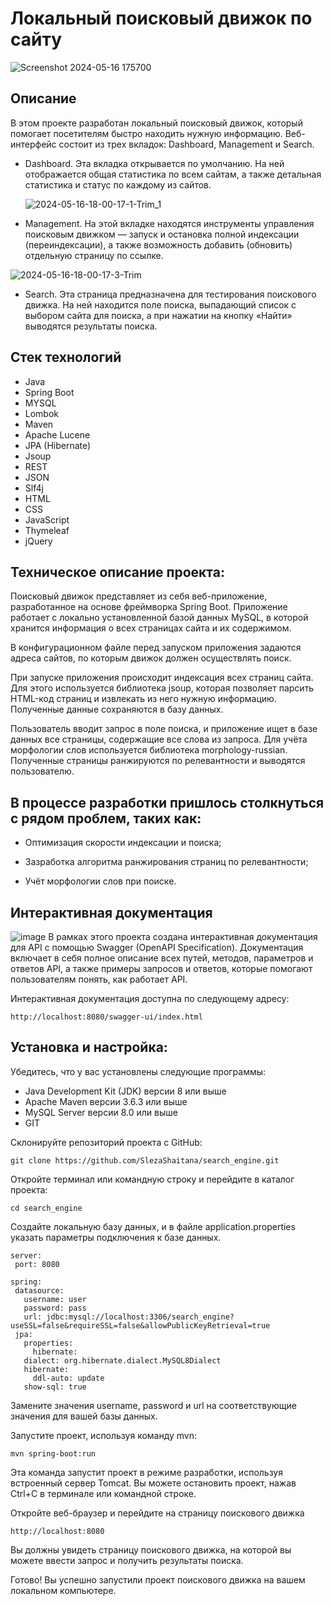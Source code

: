 # **Локальный поисковый движок по сайту**

![Screenshot 2024-05-16 175700](https://github.com/SlezaShaitana/10-4-chess-board/assets/132721004/1234658e-dc84-4ebb-8400-c1e17403c4d4)

## Описание

В этом проекте разработан локальный поисковый движок, который помогает посетителям быстро находить нужную информацию. Веб-интерфейс состоит из трех вкладок: Dashboard, Management и Search.

- Dashboard. Эта вкладка открывается по умолчанию. На ней отображается общая статистика по всем сайтам, а также детальная статистика и статус по каждому из сайтов.

  ![2024-05-16-18-00-17-1-Trim_1](https://github.com/SlezaShaitana/search_engine/assets/132721004/75e23fff-b673-416b-a1de-cce21034c724)

- Management. На этой вкладке находятся инструменты управления поисковым движком — запуск и остановка полной индексации (переиндексации), а также возможность добавить (обновить) отдельную страницу по ссылке.

![2024-05-16-18-00-17-3-Trim](https://github.com/SlezaShaitana/search_engine/assets/132721004/1f07fd7c-6dff-4dd3-ad64-e240dc49e802)

- Search. Эта страница предназначена для тестирования поискового движка. На ней находится поле поиска, выпадающий список с выбором сайта для поиска, а при нажатии на кнопку «Найти» выводятся результаты поиска.



## Стек технологий
   
- Java
- Spring Boot
- MYSQL
- Lombok
- Maven
- Apache Lucene
- JPA (Hibernate)
- Jsoup
- REST
- JSON
- Slf4j
- HTML
- CSS
- JavaScript
- Thymeleaf
- jQuery

  
## Техническое описание проекта:

Поисковый движок представляет из себя веб-приложение, разработанное на основе фреймворка Spring Boot. Приложение работает с локально установленной базой данных MySQL, в которой хранится информация о всех страницах сайта и их содержимом.

В конфигурационном файле перед запуском приложения задаются адреса сайтов, по которым движок должен осуществлять поиск.

При запуске приложения происходит индексация всех страниц сайта. Для этого используется библиотека jsoup, которая позволяет парсить HTML-код страниц и извлекать из него нужную информацию. Полученные данные сохраняются в базу данных.

Пользователь вводит запрос в поле поиска, и приложение ищет в базе данных все страницы, содержащие все слова из запроса. Для учёта морфологии слов используется библиотека morphology-russian. Полученные страницы ранжируются по релевантности и выводятся пользователю.

## В процессе разработки пришлось столкнуться с рядом проблем, таких как:

- Оптимизация скорости индексации и поиска;

- Зазработка алгоритма ранжирования страниц по релевантности;

- Учёт морфологии слов при поиске.
  

 ## Интерактивная документация

   ![image](https://github.com/SlezaShaitana/search_engine/assets/132721004/fde3be14-cb01-4291-b8fd-4a8593b42538)
    В рамках этого проекта создана интерактивная документация для API с помощью Swagger (OpenAPI Specification). Документация включает в себя полное описание всех путей, методов, параметров и ответов API, а также примеры запросов и ответов, которые помогают пользователям понять, как работает API.

  Интерактивная документация доступна по следующему адресу:

  ```
  http://localhost:8080/swagger-ui/index.html
  ```

## Установка и настройка:

Убедитесь, что у вас установлены следующие программы:

- Java Development Kit (JDK) версии 8 или выше
- Apache Maven версии 3.6.3 или выше
- MySQL Server версии 8.0 или выше
- GIT

Склонируйте репозиторий проекта с GitHub:

```
git clone https://github.com/SlezaShaitana/search_engine.git
```

Откройте терминал или командную строку и перейдите в каталог проекта:
```
cd search_engine
```

Cоздайте локальную базу данных, и в файле application.properties указать параметры подключения к базе данных.

```
server:
 port: 8080

spring:
 datasource:
   username: user
   password: pass
   url: jdbc:mysql://localhost:3306/search_engine?useSSL=false&requireSSL=false&allowPublicKeyRetrieval=true
 jpa:
   properties:
     hibernate:
   dialect: org.hibernate.dialect.MySQL8Dialect
   hibernate:
     ddl-auto: update
   show-sql: true
```

Замените значения username, password и url на соответствующие значения для вашей базы данных.

Запустите проект, используя команду mvn:

```
mvn spring-boot:run
```
Эта команда запустит проект в режиме разработки, используя встроенный сервер Tomcat. Вы можете остановить проект, нажав Ctrl+C в терминале или командной строке.




Откройте веб-браузер и перейдите на страницу поискового движка

```
http://localhost:8080
```

Вы должны увидеть страницу поискового движка, на которой вы можете ввести запрос и получить результаты поиска.

Готово! Вы успешно запустили проект поискового движка на вашем локальном компьютере. 

